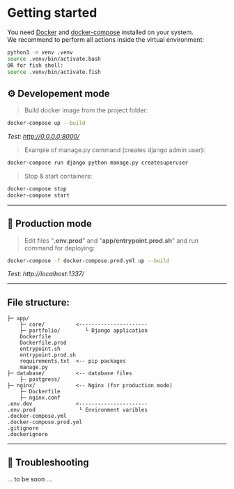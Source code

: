# Getting started

You need [Docker](https:/docker.com/) and [docker-compose](https://docs.docker.com/compose/reference/) installed on your system.
<br>
We recommend to perform all actions inside the virtual environment:
```bash
python3 -m venv .venv
source .venv/bin/activate.bash
OR for fish shell:
source .venv/bin/activate.fish
```


## ⚙️ Developement mode 

> Build docker image from the project folder:

```bash
docker-compose up --build
```
*Test: http://0.0.0.0:8000/*

> Example of manage.py command (creates django admin user):

```bash
docker-compose run django python manage.py createsuperuser
```

> Stop & start containers:

```bash
docker-compose stop
docker-compose start
```

***

## 🚀 Production mode
> Edit files "**.env.prod**" and "**app/entrypoint.prod.sh**" and run command for deploying:

```bash
docker-compose -f docker-compose.prod.yml up --build
```

*Test: http://localhost:1337/*

--- 

## File structure:

```
├─ app/
    ├─ core/          <----------------------
    ├─ portfolio/        └ Django application
    Dockerfile
    Dockerfile.prod
    entrypoint.sh
    entrypoint.prod.sh
    requirements.txt  <-- pip packages
    manage.py
├─ database/          <-- database files
    ├─ postgress/
├─ nginx/             <-- Nginx (for production mode)
    ├─ Dockerfile
    ├─ nginx.conf
.env.dev              <----------------------
.env.prod              └ Environment varibles
.docker-compose.yml
.docker-compose.prod.yml
.gitignore
.dockerignore
```


***

## 🚧 Troubleshooting

... to be soon ...